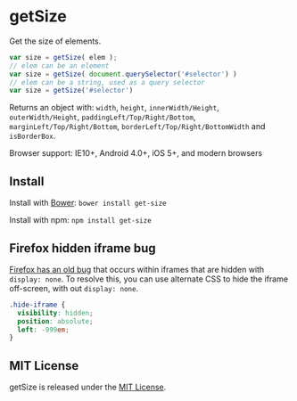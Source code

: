 # getSize

Get the size of elements.

``` js
var size = getSize( elem );
// elem can be an element
var size = getSize( document.querySelector('#selector') )
// elem can be a string, used as a query selector
var size = getSize('#selector')
```

Returns an object with:  `width`, `height`, `innerWidth/Height`, `outerWidth/Height`, `paddingLeft/Top/Right/Bottom`, `marginLeft/Top/Right/Bottom`, `borderLeft/Top/Right/BottomWidth` and `isBorderBox`.

Browser support: IE10+, Android 4.0+, iOS 5+, and modern browsers

## Install

Install with [Bower](http://bower.io): `bower install get-size`

Install with npm: `npm install get-size`

## Firefox hidden iframe bug

[Firefox has an old bug](//bugzilla.mozilla.org/show_bug.cgi?id=548397) that occurs within iframes that are hidden with `display: none`. To resolve this, you can use alternate CSS to hide the iframe off-screen, with out `display: none`.

``` css
.hide-iframe {
  visibility: hidden;
  position: absolute;
  left: -999em;
}
```

## MIT License

getSize is released under the [MIT License](http://desandro.mit-license.org/).
